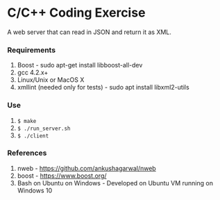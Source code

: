 # C/C++ Coding Exercise
A web server that can read in JSON and return it as XML.

### Requirements
1) Boost - sudo apt-get install libboost-all-dev
2) gcc 4.2.x+
3) Linux/Unix or MacOS X
4) xmllint (needed only for tests) - sudo apt install libxml2-utils

### Use
1) ```$ make```
2) ```$ ./run_server.sh```
3) ```$ ./client```

### References
1) nweb - https://github.com/ankushagarwal/nweb
2) boost - https://www.boost.org/
3) Bash on Ubuntu on Windows - Developed on Ubuntu VM running on Windows 10
